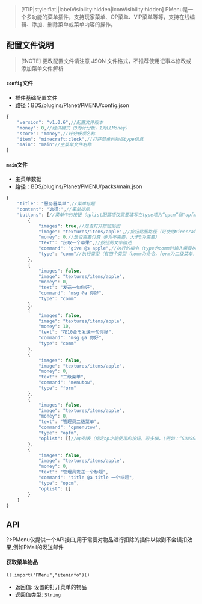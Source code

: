 > [!TIP|style:flat||labelVisibility:hidden|iconVisibility:hidden] PMenu是一个多功能的菜单插件，支持玩家菜单、OP菜单、VIP菜单等等，支持在线编辑、添加、删除菜单或菜单内容的操作。

## 配置文件说明

> [!NOTE] 更改配置文件请注意 JSON 文件格式，不推荐使用记事本修改或添加菜单文件解析

#### `config`文件

- 插件基础配置文件
- 路径：BDS/plugins/Planet/PMENU/config.json
```js
{
    "version": "v1.0.6",//配置文件版本
    "money": 0,//经济模式（0为计分板，1为LLMoney）
    "score": "money",//计分板项名称
    "item": "minecraft:clock",//打开菜单的物品type信息
    "main": "main"//主菜单文件名称
}
```

#### `main`文件

- 主菜单数据
- 路径：BDS/plugins/Planet/PMENU/packs/main.json
```js
{
    "title": "服务器菜单",//菜单标题
    "content": "选择:",//菜单提示
    "buttons": [//菜单中的按钮（oplist配置项仅需要填写在type项为“opcm”和"opfm"的菜单中）
        {
            "images": true,//是否打开按钮贴图
            "image": "textures/items/apple",//按钮贴图路径（可使用Minecraft本地路径，或网络链接）
            "money": 0,//是否需要付费（0为不需要，大于0为需要）
            "text": "获取一个苹果",//按钮的文字描述
            "command": "give @s apple",//执行的指令（type为comm时输入需要执行的指令，为form是输入二级菜单名）
            "type": "comm"//执行类型（有四个类型（comm为命令，form为二级菜单，opcm为管理员命令，opfm为管理员二级菜单））
        },
        {
            "images": false,
            "image": "textures/items/apple",
            "money": 0,
            "text": "发送一句你好",
            "command": "msg @a 你好",
            "type": "comm"
        },
        {
            "images": false,
            "image": "textures/items/apple",
            "money": 10,
            "text": "花10金币发送一句你好",
            "command": "msg @a 你好",
            "type": "comm"
        },
        {
            "images": false,
            "image": "textures/items/apple",
            "money": 0,
            "text": "二级菜单",
            "command": "menutow",
            "type": "form"
        },
        {
            "images": false,
            "image": "textures/items/apple",
            "money": 0,
            "text": "管理员二级菜单",
            "command": "opmenutow",
            "type": "opfm",
            "oplist": []//op列表（指定op才能使用的按钮，可多填，(例如：“SUNSServer”,"MC Susu2990","aaaa")注意JSON的格式即可）
        },
        {
            "images": false,
            "image": "textures/items/apple",
            "money": 0,
            "text": "管理员发送一个标题",
            "command": "title @a title 一个标题",
            "type": "opcm",
            "oplist": []
        }
    ]
}
```

## API
?>PMenu仅提供一个API接口,用于需要对物品进行扣除的插件以做到不会误扣效果,例如PMail的发送邮件

#### 获取菜单物品

`ll.import("PMenu","iteminfo")()`

- 返回值: 设置的打开菜单的物品
- 返回值类型: `String`